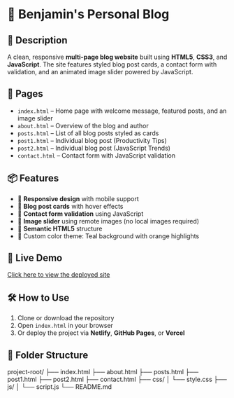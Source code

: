 # 📝 Benjamin's Personal Blog

## 📘 Description
A clean, responsive **multi-page blog website** built using **HTML5**, **CSS3**, and **JavaScript**. The site features styled blog post cards, a contact form with validation, and an animated image slider powered by JavaScript.

## 📄 Pages
- `index.html` – Home page with welcome message, featured posts, and an image slider
- `about.html` – Overview of the blog and author
- `posts.html` – List of all blog posts styled as cards
- `post1.html` – Individual blog post (Productivity Tips)
- `post2.html` – Individual blog post (JavaScript Trends)
- `contact.html` – Contact form with JavaScript validation

## 📦 Features
- 🔸 **Responsive design** with mobile support
- 🔸 **Blog post cards** with hover effects
- 🔸 **Contact form validation** using JavaScript
- 🔸 **Image slider** using remote images (no local images required)
- 🔸 **Semantic HTML5** structure
- 🔸 Custom color theme: Teal background with orange highlights

## 🚀 Live Demo
[Click here to view the deployed site](https://super-panda-48c8d0.netlify.app/)

## 🛠️ How to Use
1. Clone or download the repository
2. Open `index.html` in your browser
3. Or deploy the project via **Netlify**, **GitHub Pages**, or **Vercel**

## 📁 Folder Structure
project-root/
├── index.html
├── about.html
├── posts.html
├── post1.html
├── post2.html
├── contact.html
├── css/
│ └── style.css
├── js/
│ └── script.js
└── README.md